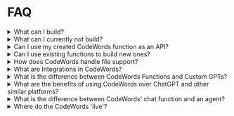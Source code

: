 # FAQ



<details>

<summary>What can I build?</summary>

CodeWords functions, which as of today are stateless back-end services composed of APIs, code, and tools such as large language models (LLMs) or multimodal models. Stateless means these functions do not retain user data ensuring each function call is independent.

Examples of what you can build include image generation pipelines, document converter workflows, and LinkedIn jobs scraper tools.

</details>

<details>

<summary>What can I currently not build?</summary>

Currently, CodeWords does not support building and generating front-end interfaces directly. While you can develop complex back-end services, we currently only generate simple front-ends. We make it simple to integrate with front-end third-party solutions thanks to the API feature.

</details>

<details>

<summary>Can I use my created CodeWords function as an API?</summary>

Yes. Once you create a function on CodeWords, you can call it as an API using our CodeWords client (a Python library), or the specific endpoint generated for that function. This allows the functions to be integrated into larger systems or to be used standalone for specific tasks.

</details>

<details>

<summary>Can I use existing functions to build new ones?</summary>

Yes, CodeWords allows you to create new functions by composing or utilizing previously created functions. This feature enables the development of increasingly complex services by chaining multiple functions together.

</details>

<details>

<summary>How does CodeWords handle file support?</summary>

CodeWords supports a variety of file formats including text, audio (MP3), video (MP4), images (GIF, PNG), HTML, and various data structures (XML, YAML, JSON). Additionally, document files like PPTX, PDF, and others are supported, making it versatile for different inputs and outputs.&#x20;



</details>

<details>

<summary>What are Integrations in CodeWords?</summary>

Integrations are a set of functions that comprises of:

1. your previously created functions,
2. our curated library of basic functions (Controlnet: Image Editing, Whisper: Convert speech in audio to text, Image Semantic Segmentation, Image Inpainting, Image Generation, General Text Embeddings (GTE), CLIP Text or Images Embeddings, Remove Images Background (Rembg), and QR Code Generator), and
3. [Replicate](https://replicate.com/) APIs.

You may use any combination of the above integrations to enhance your function creation, allowing your function to leverage already-made solutions.

</details>

<details>

<summary>What is the difference between CodeWords Functions and Custom GPTs?</summary>

CodeWords functions and Custom GPTs are two different pieces of software. One is a single-purpose tool whereas the other is a chatbot. Both can deliver the same utility but differ in their mode of interactions.&#x20;

Chatbots like Custom GPTs are like assistants (or agents) with text as the means of communications, whereas tools like CodeWords functions are more akin to a traditional app.

In terms of utility, a CodeWords function can do all that a Custom GPT can do and we plan to support more agent abilities in the future.

</details>

<details>

<summary>What are the benefits of using CodeWords over ChatGPT and other similar platforms?</summary>

Fundamentally, the output from CodeWords is a piece of software (CodeWords function) that is deployed and usable. To get a task done, users would create a CodeWords function and run it. Platforms like ChatGPT are chat assistants users can prompt to achieve a similar action.

While there are overlaps in what CodeWords and ChatGPT can do, CodeWords is primarily aimed at enabling users to create software tools from natural language, hence abstracting the work of a team of developers. ChatGPT is a general-purpose assistant to answer questions and do basic tasks. While it can output code, the user still needs to go through the process of architecting, testing and deploying the code.

</details>

<details>

<summary>What is the difference between CodeWords' chat function and an agent?</summary>

The CodeWords Chat Function, also known as Wordshop, can be thought of as an AI “agent”. It is programmed to help you build the perfect spec to feed into the AI builder.

</details>

<details>

<summary>Where do the CodeWords 'live'?</summary>

CodeWords functions are automatically deployed on the most secure infrastructure, powered by Amazon Web Services, and managed by CodeWords. We offer custom deployment for enterprise customers as well.

</details>

